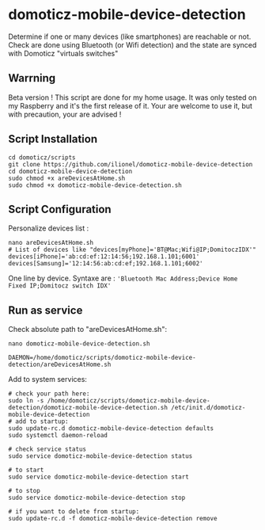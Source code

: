 # domoticz-mobile-device-detection
Determine if one or many devices (like smartphones) are reachable or not.
Check are done using Bluetooth (or Wifi detection) and the state are synced with Domoticz "virtuals switches"

## Warrning
Beta version !
This script are done for my home usage. It was only tested on my Raspberry and it's the first release of it.
Your are welcome to use it, but with precaution, your are advised !  

## Script Installation

```
cd domoticz/scripts
git clone https://github.com/ilionel/domoticz-mobile-device-detection
cd domoticz-mobile-device-detection
sudo chmod +x areDevicesAtHome.sh
sudo chmod +x domoticz-mobile-device-detection.sh
```

## Script Configuration
Personalize devices list :
```
nano areDevicesAtHome.sh
# List of devices like "devices[myPhone]='BT@Mac;Wifi@IP;DomitoczIDX'"
devices[iPhone]='ab:cd:ef:12:14:56;192.168.1.101;6001'
devices[Samsung]='12:14:56:ab:cd:ef;192.168.1.101;6002'
```
One line by device.
Syntaxe are : `'Bluetooth Mac Address;Device Home Fixed IP;Domitocz switch IDX'`


## Run as service

Check absolute path to "areDevicesAtHome.sh":
```
nano domoticz-mobile-device-detection.sh

DAEMON=/home/domoticz/scripts/domoticz-mobile-device-detection/areDevicesAtHome.sh

```

Add to system services:

```
# check your path here:
sudo ln -s /home/domoticz/scripts/domoticz-mobile-device-detection/domoticz-mobile-device-detection.sh /etc/init.d/domoticz-mobile-device-detection
# add to startup:
sudo update-rc.d domoticz-mobile-device-detection defaults
sudo systemctl daemon-reload

# check service status
sudo service domoticz-mobile-device-detection status

# to start
sudo service domoticz-mobile-device-detection start

# to stop
sudo service domoticz-mobile-device-detection stop

# if you want to delete from startup:
sudo update-rc.d -f domoticz-mobile-device-detection remove
```
